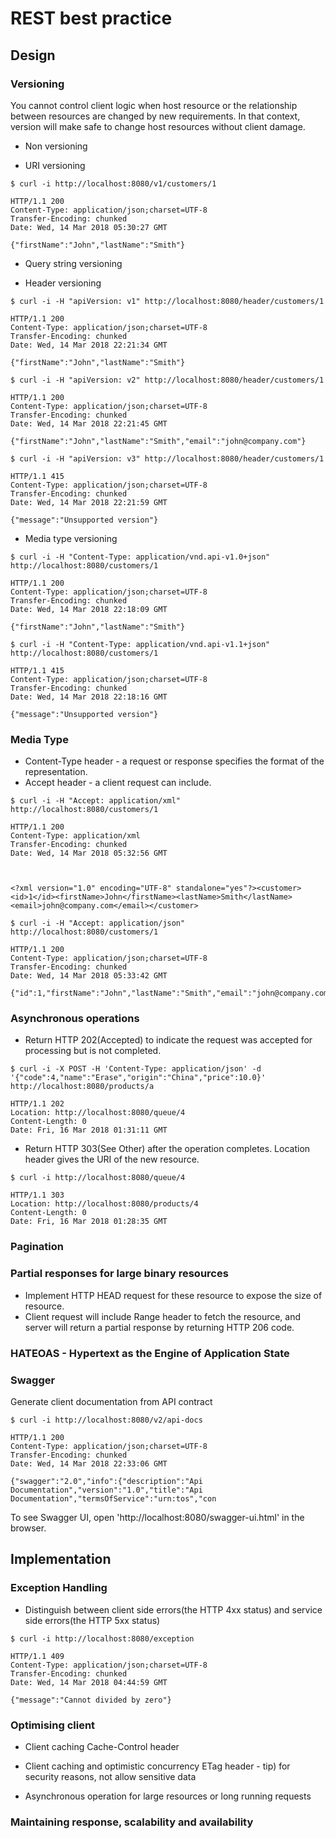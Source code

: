 # REST best practice


## Design

### Versioning 
You cannot control client logic when host resource or the relationship between resources are changed by new requirements. In that context, version will make safe to change host resources without client damage.

* Non versioning

* URI versioning
```
$ curl -i http://localhost:8080/v1/customers/1

HTTP/1.1 200
Content-Type: application/json;charset=UTF-8
Transfer-Encoding: chunked
Date: Wed, 14 Mar 2018 05:30:27 GMT

{"firstName":"John","lastName":"Smith"}
```

* Query string versioning

* Header versioning
```
$ curl -i -H "apiVersion: v1" http://localhost:8080/header/customers/1

HTTP/1.1 200
Content-Type: application/json;charset=UTF-8
Transfer-Encoding: chunked
Date: Wed, 14 Mar 2018 22:21:34 GMT

{"firstName":"John","lastName":"Smith"}
```
```
$ curl -i -H "apiVersion: v2" http://localhost:8080/header/customers/1

HTTP/1.1 200
Content-Type: application/json;charset=UTF-8
Transfer-Encoding: chunked
Date: Wed, 14 Mar 2018 22:21:45 GMT

{"firstName":"John","lastName":"Smith","email":"john@company.com"}
```
```
$ curl -i -H "apiVersion: v3" http://localhost:8080/header/customers/1

HTTP/1.1 415
Content-Type: application/json;charset=UTF-8
Transfer-Encoding: chunked
Date: Wed, 14 Mar 2018 22:21:59 GMT

{"message":"Unsupported version"}
```
* Media type versioning
```
$ curl -i -H "Content-Type: application/vnd.api-v1.0+json" http://localhost:8080/customers/1

HTTP/1.1 200
Content-Type: application/json;charset=UTF-8
Transfer-Encoding: chunked
Date: Wed, 14 Mar 2018 22:18:09 GMT

{"firstName":"John","lastName":"Smith"}
```
```
$ curl -i -H "Content-Type: application/vnd.api-v1.1+json" http://localhost:8080/customers/1

HTTP/1.1 415
Content-Type: application/json;charset=UTF-8
Transfer-Encoding: chunked
Date: Wed, 14 Mar 2018 22:18:16 GMT

{"message":"Unsupported version"}
```

### Media Type
* Content-Type header - a request or response specifies the format of the representation.
* Accept header - a client request can include. 

```
$ curl -i -H "Accept: application/xml" http://localhost:8080/customers/1

HTTP/1.1 200
Content-Type: application/xml
Transfer-Encoding: chunked
Date: Wed, 14 Mar 2018 05:32:56 GMT



<?xml version="1.0" encoding="UTF-8" standalone="yes"?><customer><id>1</id><firstName>John</firstName><lastName>Smith</lastName><email>john@company.com</email></customer>
```
```
$ curl -i -H "Accept: application/json" http://localhost:8080/customers/1

HTTP/1.1 200
Content-Type: application/json;charset=UTF-8
Transfer-Encoding: chunked
Date: Wed, 14 Mar 2018 05:33:42 GMT

{"id":1,"firstName":"John","lastName":"Smith","email":"john@company.com"}
```

### Asynchronous operations
* Return HTTP 202(Accepted) to indicate the request was accepted for processing but is not completed.
```
$ curl -i -X POST -H 'Content-Type: application/json' -d '{"code":4,"name":"Erase","origin":"China","price":10.0}' http://localhost:8080/products/a

HTTP/1.1 202
Location: http://localhost:8080/queue/4
Content-Length: 0
Date: Fri, 16 Mar 2018 01:31:11 GMT
```

* Return HTTP 303(See Other) after the operation completes. Location header gives the URI of the new resource.
```
$ curl -i http://localhost:8080/queue/4

HTTP/1.1 303
Location: http://localhost:8080/products/4
Content-Length: 0
Date: Fri, 16 Mar 2018 01:28:35 GMT
```

### Pagination

### Partial responses for large binary resources
* Implement HTTP HEAD request for these resource to expose the size of resource.
* Client request will include Range header to fetch the resource, and server will return a partial response by returning HTTP 206 code.

### HATEOAS - Hypertext as the Engine of Application State 

### Swagger
Generate client documentation from API contract
```
$ curl -i http://localhost:8080/v2/api-docs

HTTP/1.1 200
Content-Type: application/json;charset=UTF-8
Transfer-Encoding: chunked
Date: Wed, 14 Mar 2018 22:33:06 GMT

{"swagger":"2.0","info":{"description":"Api Documentation","version":"1.0","title":"Api Documentation","termsOfService":"urn:tos","con
```
To see Swagger UI, open 'http://localhost:8080/swagger-ui.html' in the browser.

## Implementation

### Exception Handling
* Distinguish between client side errors(the HTTP 4xx status) and service side errors(the HTTP 5xx status)

```
$ curl -i http://localhost:8080/exception

HTTP/1.1 409
Content-Type: application/json;charset=UTF-8
Transfer-Encoding: chunked
Date: Wed, 14 Mar 2018 04:44:59 GMT

{"message":"Cannot divided by zero"}

```

### Optimising client

* Client caching
Cache-Control header

* Client caching and optimistic concurrency
ETag header - tip) for security reasons, not allow sensitive data

* Asynchronous operation for large resources or long running requests

### Maintaining response, scalability and availability




